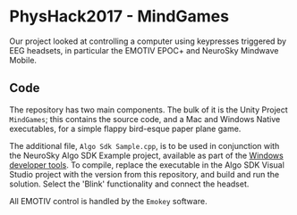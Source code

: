# PhysHack2017 - MindGames

Our project looked at controlling a computer using keypresses
triggered by EEG headsets, in particular the EMOTIV EPOC+ and NeuroSky
Mindwave Mobile.

## Code
The repository has two main components. The bulk of it is the Unity
Project `MindGames`; this contains the source code, and a Mac and
Windows Native executables, for a simple flappy bird-esque paper plane
game.

The additional file, `Algo Sdk Sample.cpp`, is to be used in
conjunction with the NeuroSky Algo SDK Example project, available as
part of
the
[Windows developer tools](http://developer.neurosky.com/docs/doku.php?id=mdt2.5). To compile, replace the executable in the Algo SDK Visual Studio project with the version from this repository, and build and run the solution. Select the 'Blink' functionality and connect the headset.

All EMOTIV control is handled by the `Emokey` software.
